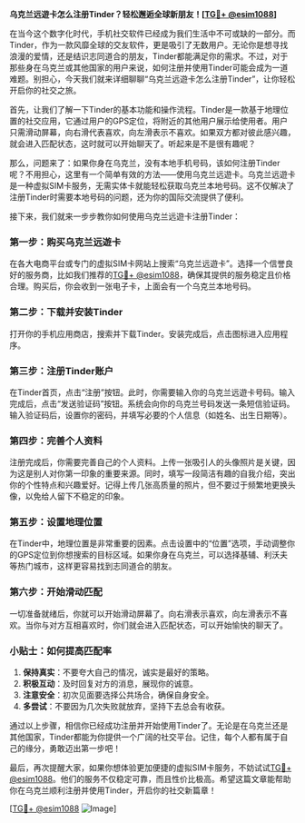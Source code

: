 **乌克兰远遊卡怎么注册Tinder？轻松邂逅全球新朋友！[[TG💪+ @esim1088](https://t.me/s/esim1088)]**

在当今这个数字化时代，手机社交软件已经成为我们生活中不可或缺的一部分。而Tinder，作为一款风靡全球的交友软件，更是吸引了无数用户。无论你是想寻找浪漫的爱情，还是结识志同道合的朋友，Tinder都能满足你的需求。不过，对于那些身在乌克兰或其他国家的用户来说，如何注册并使用Tinder可能会成为一道难题。别担心，今天我们就来详细聊聊“乌克兰远遊卡怎么注册Tinder”，让你轻松开启你的社交之旅。

首先，让我们了解一下Tinder的基本功能和操作流程。Tinder是一款基于地理位置的社交应用，它通过用户的GPS定位，将附近的其他用户展示给使用者。用户只需滑动屏幕，向右滑代表喜欢，向左滑表示不喜欢。如果双方都对彼此感兴趣，就会进入匹配状态，这时就可以开始聊天了。听起来是不是很有趣呢？

那么，问题来了：如果你身在乌克兰，没有本地手机号码，该如何注册Tinder呢？不用担心，这里有一个简单有效的方法——使用乌克兰远遊卡。乌克兰远遊卡是一种虚拟SIM卡服务，无需实体卡就能轻松获取乌克兰本地号码。这不仅解决了注册Tinder时需要本地号码的问题，还为你的国际交流提供了便利。

接下来，我们就来一步步教你如何使用乌克兰远遊卡注册Tinder：

### 第一步：购买乌克兰远遊卡

在各大电商平台或专门的虚拟SIM卡网站上搜索“乌克兰远遊卡”。选择一个信誉良好的服务商，比如我们推荐的[TG💪+ @esim1088](https://t.me/s/esim1088)，确保其提供的服务稳定且价格合理。购买后，你会收到一张电子卡，上面会有一个乌克兰本地号码。

### 第二步：下载并安装Tinder

打开你的手机应用商店，搜索并下载Tinder。安装完成后，点击图标进入应用程序。

### 第三步：注册Tinder账户

在Tinder首页，点击“注册”按钮。此时，你需要输入你的乌克兰远遊卡号码。输入完成后，点击“发送验证码”按钮。系统会向你的乌克兰号码发送一条短信验证码。输入验证码后，设置你的密码，并填写必要的个人信息（如姓名、出生日期等）。

### 第四步：完善个人资料

注册完成后，你需要完善自己的个人资料。上传一张吸引人的头像照片是关键，因为这是别人对你第一印象的重要来源。同时，填写一段简洁有趣的自我介绍，突出你的个性特点和兴趣爱好。记得上传几张高质量的照片，但不要过于频繁地更换头像，以免给人留下不稳定的印象。

### 第五步：设置地理位置

在Tinder中，地理位置是非常重要的因素。点击设置中的“位置”选项，手动调整你的GPS定位到你想搜索的目标区域。如果你身在乌克兰，可以选择基辅、利沃夫等热门城市，这样更容易找到志同道合的朋友。

### 第六步：开始滑动匹配

一切准备就绪后，你就可以开始滑动屏幕了。向右滑表示喜欢，向左滑表示不喜欢。当你与对方互相喜欢时，你们就会进入匹配状态，可以开始愉快的聊天了。

### 小贴士：如何提高匹配率

1. **保持真实**：不要夸大自己的情况，诚实是最好的策略。
2. **积极互动**：及时回复对方的消息，展现你的诚意。
3. **注意安全**：初次见面要选择公共场合，确保自身安全。
4. **多尝试**：不要因为几次失败就放弃，坚持下去总会有收获。

通过以上步骤，相信你已经成功注册并开始使用Tinder了。无论是在乌克兰还是其他国家，Tinder都能为你提供一个广阔的社交平台。记住，每个人都有属于自己的缘分，勇敢迈出第一步吧！

最后，再次提醒大家，如果你想体验更加便捷的虚拟SIM卡服务，不妨试试[TG💪+ @esim1088](https://t.me/s/esim1088)。他们的服务不仅稳定可靠，而且性价比极高。希望这篇文章能帮助你在乌克兰顺利注册并使用Tinder，开启你的社交新篇章！

[[TG💪+ @esim1088](https://t.me/s/esim1088) ![Image](https://i.postimg.cc/4NQfJmqS/Snipaste-2025-05-13-00-14-12.png)]